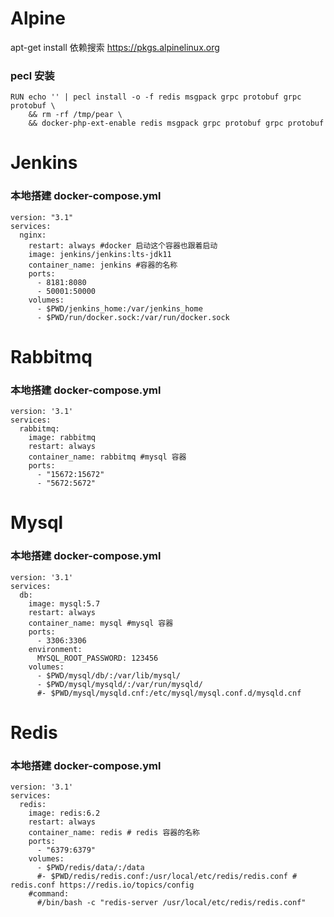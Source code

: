 # Alpine
apt-get install 依赖搜索    https://pkgs.alpinelinux.org
### pecl 安装
```
RUN echo '' | pecl install -o -f redis msgpack grpc protobuf grpc protobuf \
    && rm -rf /tmp/pear \
    && docker-php-ext-enable redis msgpack grpc protobuf grpc protobuf 
```
# Jenkins
### 本地搭建 docker-compose.yml
```
version: "3.1"
services:
  nginx:
    restart: always #docker 启动这个容器也跟着启动
    image: jenkins/jenkins:lts-jdk11
    container_name: jenkins #容器的名称
    ports:
      - 8181:8080
      - 50001:50000
    volumes:
      - $PWD/jenkins_home:/var/jenkins_home
      - $PWD/run/docker.sock:/var/run/docker.sock
```
# Rabbitmq
### 本地搭建 docker-compose.yml
```
version: '3.1'
services:
  rabbitmq:
    image: rabbitmq
    restart: always
    container_name: rabbitmq #mysql 容器
    ports:
      - "15672:15672"
      - "5672:5672"

```
# Mysql
### 本地搭建 docker-compose.yml
```
version: '3.1'
services:
  db:
    image: mysql:5.7
    restart: always
    container_name: mysql #mysql 容器
    ports:
      - 3306:3306
    environment:
      MYSQL_ROOT_PASSWORD: 123456
    volumes:
      - $PWD/mysql/db/:/var/lib/mysql/
      - $PWD/mysql/mysqld/:/var/run/mysqld/
      #- $PWD/mysql/mysqld.cnf:/etc/mysql/mysql.conf.d/mysqld.cnf
```
# Redis
### 本地搭建 docker-compose.yml
```
version: '3.1'
services:
  redis:
    image: redis:6.2
    restart: always
    container_name: redis # redis 容器的名称
    ports:
      - "6379:6379"
    volumes:
      - $PWD/redis/data/:/data
      #- $PWD/redis/redis.conf:/usr/local/etc/redis/redis.conf # redis.conf https://redis.io/topics/config
    #command:
      #/bin/bash -c "redis-server /usr/local/etc/redis/redis.conf"

```
